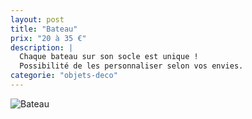 ```yaml
---
layout: post
title: "Bateau"
prix: "20 à 35 €"
description: |
  Chaque bateau sur son socle est unique !
  Possibilité de les personnaliser selon vos envies.
categorie: "objets-deco"
---
```

![Bateau]({{site.baseurl}}/assets/img/posts/bateau01.jpg)
